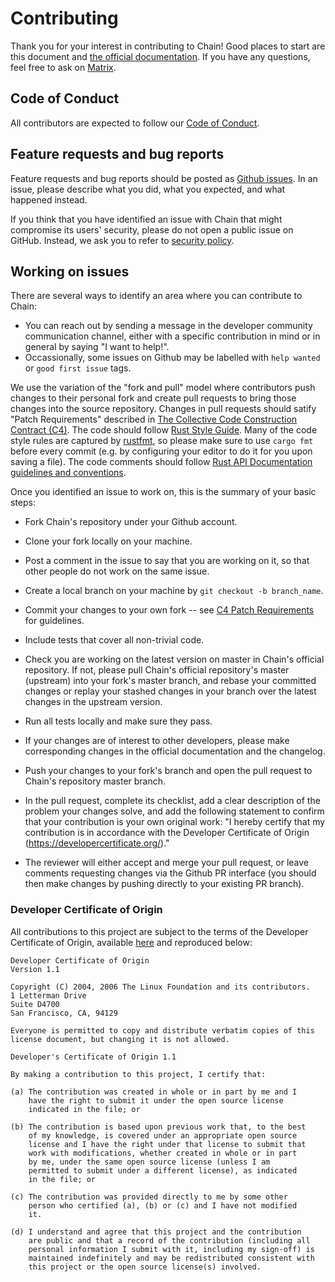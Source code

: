 # Contributing

Thank you for your interest in contributing to Chain! Good places to start are this document and [the official documentation](https://github.com/crypto-com/chain-docs). If you have any questions, feel free to ask on [Matrix](https://riot.im/app/#/room/#cro:matrix.org).


## Code of Conduct

All contributors are expected to follow our [Code of Conduct](CODE_OF_CONDUCT.md).

## Feature requests and bug reports

Feature requests and bug reports should be posted as [Github issues](issues/new).
In an issue, please describe what you did, what you expected, and what happened instead.

If you think that you have identified an issue with Chain that might compromise
its users' security, please do not open a public issue on GitHub. Instead,
we ask you to refer to [security policy](SECURITY.md).

## Working on issues
There are several ways to identify an area where you can contribute to Chain:

* You can reach out by sending a message in the developer community communication channel, either with a specific contribution in mind or in general by saying "I want to help!".
* Occassionally, some issues on Github may be labelled with `help wanted` or `good first issue` tags.

We use the variation of the "fork and pull" model where contributors push changes to their personal fork and create pull requests to bring those changes into the source repository.
Changes in pull requests should satify "Patch Requirements" described in [The Collective Code Construction Contract (C4)](https://rfc.zeromq.org/spec:42/C4/#23-patch-requirements). The code should follow [Rust Style Guide](https://github.com/rust-lang/rfcs/tree/master/style-guide). Many of the code style rules are captured by [rustfmt](https://github.com/rust-lang/rustfmt), so please make sure to use `cargo fmt` before every commit (e.g. by configuring your editor to do it for you upon saving a file). The code comments should follow [Rust API Documentation guidelines and conventions](https://rust-lang-nursery.github.io/api-guidelines/documentation.html).

Once you identified an issue to work on, this is the summary of your basic steps:

* Fork Chain's repository under your Github account.

* Clone your fork locally on your machine.

* Post a comment in the issue to say that you are working on it, so that other people do not work on the same issue.

* Create a local branch on your machine by `git checkout -b branch_name`.

* Commit your changes to your own fork -- see [C4 Patch Requirements](https://rfc.zeromq.org/spec:42/C4/#23-patch-requirements) for guidelines.

* Include tests that cover all non-trivial code.

* Check you are working on the latest version on master in Chain's official repository. If not, please pull Chain's official repository's master (upstream) into your fork's master branch, and rebase your committed changes or replay your stashed changes in your branch over the latest changes in the upstream version.

* Run all tests locally and make sure they pass.

* If your changes are of interest to other developers, please make corresponding changes in the official documentation and the changelog.

* Push your changes to your fork's branch and open the pull request to Chain's repository master branch.

* In the pull request, complete its checklist, add a clear description of the problem your changes solve, and add the following statement to confirm that your contribution is your own original work: "I hereby certify that my contribution is in accordance with the Developer Certificate of Origin (https://developercertificate.org/)."

* The reviewer will either accept and merge your pull request, or leave comments requesting changes via the Github PR interface (you should then make changes by pushing directly to your existing PR branch).

### Developer Certificate of Origin
All contributions to this project are subject to the terms of the Developer Certificate of Origin, available [here](https://developercertificate.org/) and reproduced below:

```
Developer Certificate of Origin
Version 1.1

Copyright (C) 2004, 2006 The Linux Foundation and its contributors.
1 Letterman Drive
Suite D4700
San Francisco, CA, 94129

Everyone is permitted to copy and distribute verbatim copies of this
license document, but changing it is not allowed.

Developer's Certificate of Origin 1.1

By making a contribution to this project, I certify that:

(a) The contribution was created in whole or in part by me and I
    have the right to submit it under the open source license
    indicated in the file; or

(b) The contribution is based upon previous work that, to the best
    of my knowledge, is covered under an appropriate open source
    license and I have the right under that license to submit that
    work with modifications, whether created in whole or in part
    by me, under the same open source license (unless I am
    permitted to submit under a different license), as indicated
    in the file; or

(c) The contribution was provided directly to me by some other
    person who certified (a), (b) or (c) and I have not modified
    it.

(d) I understand and agree that this project and the contribution
    are public and that a record of the contribution (including all
    personal information I submit with it, including my sign-off) is
    maintained indefinitely and may be redistributed consistent with
    this project or the open source license(s) involved.
```    
